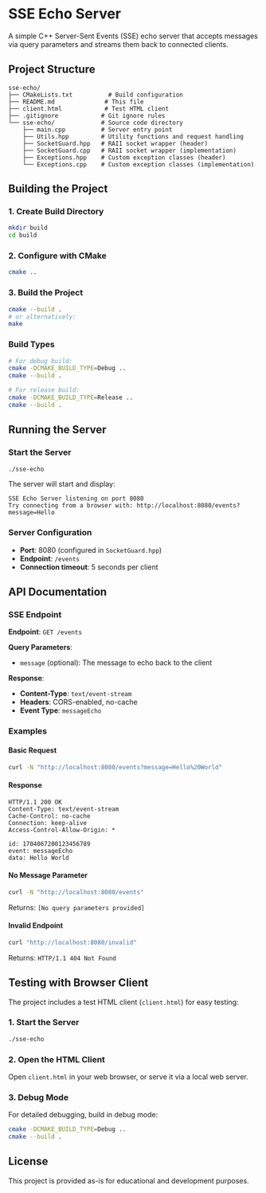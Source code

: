 # SSE Echo Server

A simple C++ Server-Sent Events (SSE) echo server that accepts messages via query parameters and streams them back to connected clients.


## Project Structure

```
sse-echo/
├── CMakeLists.txt          # Build configuration
├── README.md              # This file
├── client.html            # Test HTML client
├── .gitignore            # Git ignore rules
└── sse-echo/             # Source code directory
    ├── main.cpp          # Server entry point
    ├── Utils.hpp         # Utility functions and request handling
    ├── SocketGuard.hpp   # RAII socket wrapper (header)
    ├── SocketGuard.cpp   # RAII socket wrapper (implementation)
    ├── Exceptions.hpp    # Custom exception classes (header)
    └── Exceptions.cpp    # Custom exception classes (implementation)
```

## Building the Project

### 1. Create Build Directory
```bash
mkdir build
cd build
```

### 2. Configure with CMake
```bash
cmake ..
```

### 3. Build the Project
```bash
cmake --build .
# or alternatively:
make
```

### Build Types

```bash
# For debug build:
cmake -DCMAKE_BUILD_TYPE=Debug ..
cmake --build .

# For release build:
cmake -DCMAKE_BUILD_TYPE=Release ..
cmake --build .
```

## Running the Server

### Start the Server

```bash
./sse-echo
```

The server will start and display:

```
SSE Echo Server listening on port 8080
Try connecting from a browser with: http://localhost:8080/events?message=Hello
```

### Server Configuration

- **Port**: 8080 (configured in `SocketGuard.hpp`)
- **Endpoint**: `/events`
- **Connection timeout**: 5 seconds per client

## API Documentation

### SSE Endpoint

**Endpoint**: `GET /events`

**Query Parameters**:
- `message` (optional): The message to echo back to the client

**Response**:
- **Content-Type**: `text/event-stream`
- **Headers**: CORS-enabled, no-cache
- **Event Type**: `messageEcho`

### Examples

#### Basic Request
```bash
curl -N "http://localhost:8080/events?message=Hello%20World"
```

#### Response
```
HTTP/1.1 200 OK
Content-Type: text/event-stream
Cache-Control: no-cache
Connection: keep-alive
Access-Control-Allow-Origin: *

id: 1704067200123456789
event: messageEcho
data: Hello World

```

#### No Message Parameter
```bash
curl -N "http://localhost:8080/events"
```
Returns: `[No query parameters provided]`

#### Invalid Endpoint
```bash
curl "http://localhost:8080/invalid"
```
Returns: `HTTP/1.1 404 Not Found`

## Testing with Browser Client

The project includes a test HTML client (`client.html`) for easy testing:

### 1. Start the Server
```bash
./sse-echo
```

### 2. Open the HTML Client
Open `client.html` in your web browser, or serve it via a local web server.


### 3. Debug Mode

For detailed debugging, build in debug mode:
```bash
cmake -DCMAKE_BUILD_TYPE=Debug ..
cmake --build .
```

## License
This project is provided as-is for educational and development purposes.

